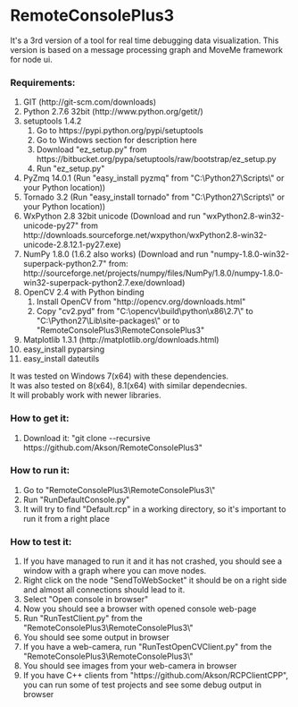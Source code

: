 RemoteConsolePlus3
==================

It's a 3rd version of a tool for real time debugging data visualization. This version is based on a message processing graph and MoveMe framework for node ui.<br>

<h3>Requirements:</h3>
<ol>
<li>GIT (http://git-scm.com/downloads)</li>
<li>Python 2.7.6 32bit (http://www.python.org/getit/)</li>
<li>setuptools 1.4.2<br>
<ol>
<li>Go to https://pypi.python.org/pypi/setuptools</li>
<li>Go to Windows section for description here</li>
<li>Download "ez_setup.py" from https://bitbucket.org/pypa/setuptools/raw/bootstrap/ez_setup.py</li>
<li>Run "ez_setup.py"</li>
</ol>
</li>
<li>PyZmq 14.0.1 (Run "easy_install pyzmq" from "C:\Python27\Scripts\" or your Python location))</li>
<li>Tornado 3.2 (Run "easy_install tornado" from "C:\Python27\Scripts\" or your Python location))</li>
<li>WxPython 2.8 32bit unicode (Download and run "wxPython2.8-win32-unicode-py27" from http://downloads.sourceforge.net/wxpython/wxPython2.8-win32-unicode-2.8.12.1-py27.exe)</li>
<li>NumPy 1.8.0 (1.6.2 also works) (Download and run "numpy-1.8.0-win32-superpack-python2.7" from: http://sourceforge.net/projects/numpy/files/NumPy/1.8.0/numpy-1.8.0-win32-superpack-python2.7.exe/download)</li>
<li>OpenCV 2.4 with Python binding
<ol>
<li>Install OpenCV from "http://opencv.org/downloads.html"</li>
<li>Copy "cv2.pyd" from "C:\opencv\build\python\x86\2.7\" to "C:\Python27\Lib\site-packages\" or to "RemoteConsolePlus3\RemoteConsolePlus3"</li>
</ol></li>
<li>Matplotlib 1.3.1 (http://matplotlib.org/downloads.html)</li>
<li>easy_install pyparsing</li>
<li>easy_install dateutils</li>
</ol>
It was tested on Windows 7(x64) with these dependencies.<br>
It was also tested on 8(x64), 8.1(x64) with similar dependecnies.<br>
It will probably work with newer libraries.<br>

<h3>How to get it:</h3>
<ol>
<li>Download it: "git clone --recursive https://github.com/Akson/RemoteConsolePlus3"</li>
</ol>

<h3>How to run it:</h3>
<ol>
<li>Go to "RemoteConsolePlus3\RemoteConsolePlus3\"</li>
<li>Run "RunDefaultConsole.py"</li>
<li>It will try to find "Default.rcp" in a working directory, so it's important to run it from a right place</li>
</ol>

<h3>How to test it:</h3>
<ol>
<li>If you have managed to run it and it has not crashed, you should see a window with a graph where you can move nodes.</li>
<li>Right click on the node "SendToWebSocket" it should be on a right side and almost all connections should lead to it.</li>
<li>Select "Open console in browser"</li>
<li>Now you should see a browser with opened console web-page</li>
<li>Run "RunTestClient.py" from the "RemoteConsolePlus3\RemoteConsolePlus3\"</li>
<li>You should see some output in browser</li>
<li>If you have a web-camera, run "RunTestOpenCVClient.py" from the "RemoteConsolePlus3\RemoteConsolePlus3\"</li>
<li>You should see images from your web-camera in browser</li>
<li>If you have C++ clients from "https://github.com/Akson/RCPClientCPP", you can run some of test projects and see some debug output in browser</li>
</ol>
